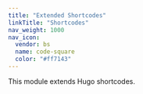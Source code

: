 ```yaml
---
title: "Extended Shortcodes"
linkTitle: "Shortcodes"
nav_weight: 1000
nav_icon:
  vendor: bs
  name: code-square
  color: "#ff7143"
---
```


This module extends Hugo shortcodes.
